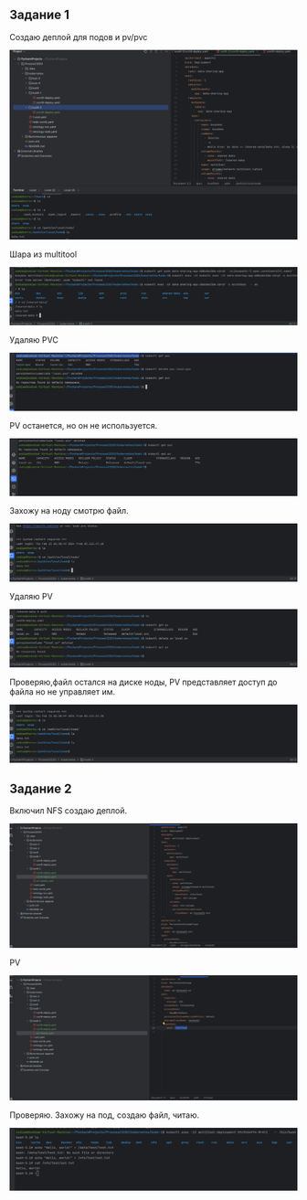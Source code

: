 ## Задание 1

Создаю деплой для подов и pv/pvc

![819135ee389a20b934fb582763492ad8.png](../_resources/819135ee389a20b934fb582763492ad8-4.png)

Шара из multitool

![ff05e6b5274eab9d503f49760bcd8434.png](../_resources/ff05e6b5274eab9d503f49760bcd8434-4.png)

Удаляю PVC

![6a1c5276bf2aea35c77334747ca29be8.png](../_resources/6a1c5276bf2aea35c77334747ca29be8-4.png)

PV останется, но он не используется.

![9ba662aaba19ad7f7a5d932a8942e7ba.png](../_resources/9ba662aaba19ad7f7a5d932a8942e7ba-4.png)

Захожу на ноду смотрю файл.

![1712db60c7b7e1ee7a24e41c46f64d70.png](../_resources/1712db60c7b7e1ee7a24e41c46f64d70-4.png)


Удаляю PV

![317fd5295b55de87db2889c5362f5ad4.png](../_resources/317fd5295b55de87db2889c5362f5ad4-4.png)

Проверяю,файл остался на диске ноды, PV представляет доступ до файла но не управляет им.

![16cf791f78c75edd57a574a883112353.png](../_resources/16cf791f78c75edd57a574a883112353-4.png)

## Задание 2

Включил NFS создаю деплой.

![3fdcb79b304709ae827c0f74d22e377e.png](../_resources/3fdcb79b304709ae827c0f74d22e377e-4.png)

PV

![14853d30cc3a59444599fec0f548c513.png](../_resources/14853d30cc3a59444599fec0f548c513-4.png)

Проверяю. Захожу на под, создаю файл, читаю.

![f0b7e5d8d30c7b64d3f138d7b5a0fed6.png](../_resources/f0b7e5d8d30c7b64d3f138d7b5a0fed6-4.png)
